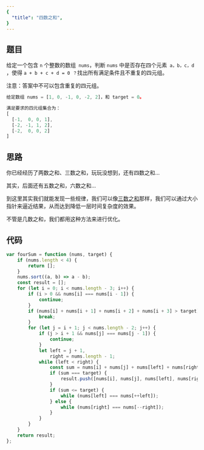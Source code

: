```yaml
---
{
  "title": "四数之和",
}
---
```


## 题目

给定一个包含 `n` 个整数的数组` nums`，判断 `nums` 中是否存在四个元素` a，b，c，d` ，使得 `a + b + c + d = 0 ？`找出所有满足条件且不重复的四元组。

注意：答案中不可以包含重复的四元组。


```js
给定数组 nums = [1, 0, -1, 0, -2, 2]，和 target = 0。

满足要求的四元组集合为：
[
  [-1,  0, 0, 1],
  [-2, -1, 1, 2],
  [-2,  0, 0, 2]
]
```

## 思路

你已经经历了两数之和、三数之和，玩玩没想到，还有四数之和...

其实，后面还有五数之和，六数之和...

到这里其实我们就能发现一些规律，我们可以像[三数之和](https://github.com/ConardLi/awesome-coding-js/blob/master/%E6%95%B0%E6%8D%AE%E7%BB%93%E6%9E%84%E5%88%86%E7%B1%BB/%E6%95%B0%E7%BB%84/%E4%B8%89%E6%95%B0%E4%B9%8B%E5%92%8C.md)那样，我们可以通过大小指针来逼近结果，从而达到降低一层时间复杂度的效果。

不管是几数之和，我们都用这种方法来进行优化。

## 代码


```js
var fourSum = function (nums, target) {
    if (nums.length < 4) {
        return [];
    }
    nums.sort((a, b) => a - b);
    const result = [];
    for (let i = 0; i < nums.length - 3; i++) {
        if (i > 0 && nums[i] === nums[i - 1]) {
            continue;
        }
        if (nums[i] + nums[i + 1] + nums[i + 2] + nums[i + 3] > target) {
            break;
        }
        for (let j = i + 1; j < nums.length - 2; j++) {
            if (j > i + 1 && nums[j] === nums[j - 1]) {
                continue;
            }
            let left = j + 1,
                right = nums.length - 1;
            while (left < right) {
                const sum = nums[i] + nums[j] + nums[left] + nums[right];
                if (sum === target) {
                    result.push([nums[i], nums[j], nums[left], nums[right]]);
                }
                if (sum <= target) {
                    while (nums[left] === nums[++left]);
                } else {
                    while (nums[right] === nums[--right]);
                }
            }
        }
    }
    return result;
};
```